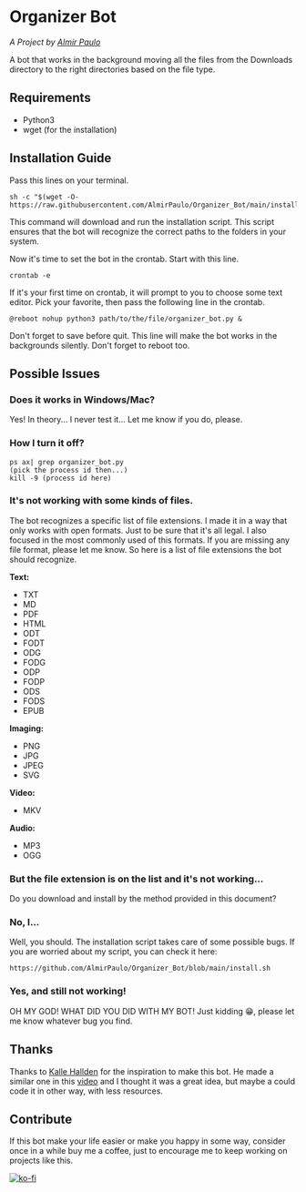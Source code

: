 # Organizer Bot
*A Project by [Almir Paulo](https://almirpaulo.github.io)*

A bot that works in the background moving all the files from the Downloads directory to the right directories based on the file type.

## Requirements
* Python3
* wget (for the installation)

## Installation Guide
Pass this lines on your terminal.
	
	sh -c "$(wget -O- https://raw.githubusercontent.com/AlmirPaulo/Organizer_Bot/main/install.sh)" 

This  command will download and run the installation script. This script ensures that the bot will recognize the correct paths to the folders in your system.

Now it's time to set the bot in the crontab. Start with this line.
				
	crontab -e

If it's your first time on crontab, it will prompt to you to choose some text editor. Pick your favorite, then pass the following line in the crontab.

	@reboot nohup python3 path/to/the/file/organizer_bot.py &

Don't forget to save before quit. This line will make the bot works in the backgrounds silently. Don't forget to reboot too.
<!--### For Windows Users
-->
## Possible Issues
### Does it works in Windows/Mac?

Yes! In theory... I never test it... Let me know if you do, please. 

### How I turn it off?
				
    ps ax| grep organizer_bot.py 
    (pick the process id then...)
    kill -9 (process id here)


### It's not working with some kinds of files.
The bot recognizes a specific list of file extensions. I made it in a way that only works with open formats. Just to be sure that it's all legal. I also focused in the most commonly used of this formats. If you are missing any file format, please let me know. 
So here is a list of file extensions the bot should recognize.

**Text:**
* TXT
* MD
* PDF
* HTML
* ODT
* FODT
* ODG
* FODG
* ODP
* FODP
* ODS
* FODS
* EPUB


**Imaging:**
* PNG
* JPG
* JPEG
* SVG

**Video:**
* MKV

**Audio:**
* MP3
* OGG
### But the file extension is on the list and it's not working...
Do you download and install by the method provided in this document?
### No, I...
Well, you should. The installation script takes care of some possible bugs. If you are worried about my script, you can check it here: 
	
	https://github.com/AlmirPaulo/Organizer_Bot/blob/main/install.sh

### Yes, and still not working!
OH MY GOD! WHAT DID YOU DID WITH MY BOT! 
Just kidding :grin:, please let me know whatever bug you find.
## Thanks
Thanks to [Kalle Hallden](https://github.com/KalleHallden) for the inspiration to make this bot. He made a similar one in this [video](https://www.youtube.com/watch?v=qbW6FRbaSl0&t=246s&ab_channel=KalleHallden) and I thought it was a great idea, but maybe a could code it in other way, with less resources. 

## Contribute
If this bot make your life easier or make you happy in some way, consider once in a while buy me a coffee, just to encourage me to keep working on projects like this. 

[![ko-fi](https://ko-fi.com/img/githubbutton_sm.svg)](https://ko-fi.com/C0C26878E)


